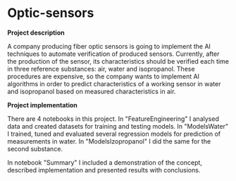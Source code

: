 # Optic-sensors
**Project description**

A company producing fiber optic sensors is going to implement the AI techniques to automate verification of produced sensors. Currently, after the production of the sensor, its characteristics should be verified each time in three reference substances: air, water and isopropanol. These procedures are expensive, so the company wants to implement AI algorithms in order to predict characteristics of a working sensor in water and isopropanol based on measured characteristics in air.

**Project implementation**

There are 4 notebooks in this project. In "FeatureEngineering" I analysed data and created datasets for training and testing models. In "ModelsWater" I trained, tuned and evaluated several regression models for prediction of measurements in water. In "ModelsIzopropanol" I did the same for the second substance.

In notebook "Summary" I included a demonstration of the concept, described implementation and presented results with conclusions.
